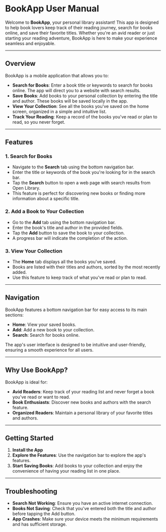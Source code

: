 # BookApp User Manual

Welcome to **BookApp**, your personal library assistant! This app is designed to help book lovers keep track of their reading journey, search for books online, and save their favorite titles. Whether you're an avid reader or just starting your reading adventure, BookApp is here to make your experience seamless and enjoyable.

---

## Overview

BookApp is a mobile application that allows you to:

- **Search for Books**: Enter a book title or keywords to search for books online. The app will direct you to a website with search results.
- **Save Books**: Add books to your personal collection by entering the title and author. These books will be saved locally in the app.
- **View Your Collection**: See all the books you've saved on the home screen, organized in a simple and intuitive list.
- **Track Your Reading**: Keep a record of the books you've read or plan to read, so you never forget.

---

## Features

### 1. **Search for Books**

- Navigate to the **Search** tab using the bottom navigation bar.
- Enter the title or keywords of the book you're looking for in the search bar.
- Tap the **Search** button to open a web page with search results from Open Library.
- This feature is perfect for discovering new books or finding more information about a specific title.

### 2. **Add a Book to Your Collection**

- Go to the **Add** tab using the bottom navigation bar.
- Enter the book's title and author in the provided fields.
- Tap the **Add** button to save the book to your collection.
- A progress bar will indicate the completion of the action.

### 3. **View Your Collection**

- The **Home** tab displays all the books you've saved.
- Books are listed with their titles and authors, sorted by the most recently added.
- Use this feature to keep track of what you've read or plan to read.

---

## Navigation

BookApp features a bottom navigation bar for easy access to its main sections:

- **Home**: View your saved books.
- **Add**: Add a new book to your collection.
- **Search**: Search for books online.

The app's user interface is designed to be intuitive and user-friendly, ensuring a smooth experience for all users.

---

## Why Use BookApp?

BookApp is ideal for:

- **Avid Readers**: Keep track of your reading list and never forget a book you've read or want to read.
- **Book Enthusiasts**: Discover new books and authors with the search feature.
- **Organized Readers**: Maintain a personal library of your favorite titles and authors.

---

## Getting Started

1. **Install the App**
2. **Explore the Features**: Use the navigation bar to explore the app's features.
3. **Start Saving Books**: Add books to your collection and enjoy the convenience of having your reading list in one place.

---

## Troubleshooting

- **Search Not Working**: Ensure you have an active internet connection.
- **Books Not Saving**: Check that you've entered both the title and author before tapping the Add button.
- **App Crashes**: Make sure your device meets the minimum requirements and has sufficient storage.
